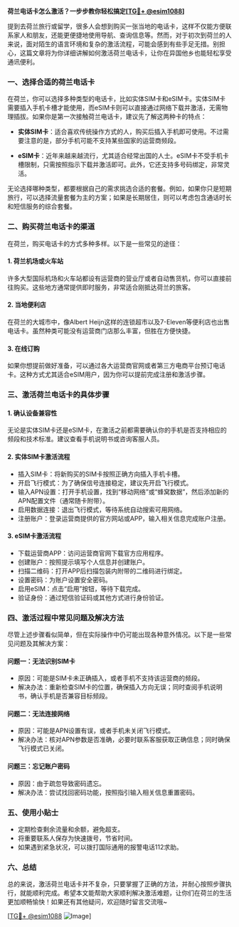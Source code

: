 **荷兰电话卡怎么激活？一步步教你轻松搞定[[TG💪+ @esim1088](https://t.me/s/esim1088)]**

提到去荷兰旅行或留学，很多人会想到购买一张当地的电话卡，这样不仅能方便联系家人和朋友，还能更便捷地使用导航、查询信息等。然而，对于初次到荷兰的人来说，面对陌生的语言环境和复杂的激活流程，可能会感到有些手足无措。别担心，这篇文章将为你详细讲解如何激活荷兰电话卡，让你在异国他乡也能轻松享受通讯便利。

### 一、选择合适的荷兰电话卡

在荷兰，你可以选择多种类型的电话卡，比如实体SIM卡和eSIM卡。实体SIM卡需要插入手机卡槽才能使用，而eSIM卡则可以直接通过网络下载并激活，无需物理插拔。如果你是第一次接触荷兰电话卡，建议先了解这两种卡的特点：

- **实体SIM卡**：适合喜欢传统操作方式的人，购买后插入手机即可使用。不过需要注意的是，部分手机可能不支持某些国家的运营商频段。
  
- **eSIM卡**：近年来越来越流行，尤其适合经常出国的人士。eSIM卡不受手机卡槽限制，只需按照指示下载并激活即可。此外，它还支持多号码绑定，非常灵活。

无论选择哪种类型，都要根据自己的需求挑选合适的套餐。例如，如果你只是短期旅行，可以选择流量套餐为主的方案；如果是长期居住，则可以考虑包含通话时长和短信服务的综合套餐。

### 二、购买荷兰电话卡的渠道

在荷兰，购买电话卡的方式多种多样。以下是一些常见的途径：

#### 1. 荷兰机场或火车站
许多大型国际机场和火车站都设有运营商的营业厅或者自动售货机，你可以直接前往购买。这些地方通常提供即时服务，非常适合刚抵达荷兰的旅客。

#### 2. 当地便利店
在荷兰的大城市中，像Albert Heijn这样的连锁超市以及7-Eleven等便利店也出售电话卡。虽然种类可能没有运营商门店那么丰富，但胜在方便快捷。

#### 3. 在线订购
如果你想提前做好准备，可以通过各大运营商官网或者第三方电商平台预订电话卡。这种方式尤其适合eSIM用户，因为你可以提前完成注册和激活步骤。

### 三、激活荷兰电话卡的具体步骤

#### 1. 确认设备兼容性
无论是实体SIM卡还是eSIM卡，在激活之前都需要确认你的手机是否支持相应的频段和技术标准。建议查看手机说明书或咨询客服人员。

#### 2. 实体SIM卡激活流程
- 插入SIM卡：将新购买的SIM卡按照正确方向插入手机卡槽。
- 开启飞行模式：为了确保信号连接稳定，建议先开启飞行模式。
- 输入APN设置：打开手机设置，找到“移动网络”或“蜂窝数据”，然后添加新的APN配置文件（通常随卡附带）。
- 启用数据连接：退出飞行模式，等待系统自动搜索可用网络。
- 注册账户：登录运营商提供的官方网站或APP，输入相关信息完成账户注册。

#### 3. eSIM卡激活流程
- 下载运营商APP：访问运营商官网下载官方应用程序。
- 创建账户：按照提示填写个人信息并创建账户。
- 扫描二维码：打开APP后扫描包装内附带的二维码进行绑定。
- 设置密码：为账户设置安全密码。
- 启用eSIM：点击“启用”按钮，等待下载完成。
- 验证身份：通过短信验证码或其他方式进行身份验证。

### 四、激活过程中常见问题及解决方法

尽管上述步骤看似简单，但在实际操作中仍可能出现各种意外情况。以下是一些常见问题及其解决方案：

#### 问题一：无法识别SIM卡
- 原因：可能是SIM卡未正确插入，或者手机不支持该运营商的频段。
- 解决办法：重新检查SIM卡的位置，确保插入方向无误；同时查阅手机说明书，确认手机是否兼容目标频段。

#### 问题二：无法连接网络
- 原因：可能是APN设置有误，或者手机未关闭飞行模式。
- 解决办法：核对APN参数是否准确，必要时联系客服获取正确信息；同时确保飞行模式已关闭。

#### 问题三：忘记账户密码
- 原因：由于疏忽导致密码遗忘。
- 解决办法：尝试找回密码功能，按照指引输入相关信息重置密码。

### 五、使用小贴士

- 定期检查剩余流量和余额，避免超支。
- 将重要联系人保存为快速拨号，节省时间。
- 如果遇到紧急状况，可以拨打国际通用的报警电话112求助。

### 六、总结

总的来说，激活荷兰电话卡并不复杂，只要掌握了正确的方法，并耐心按照步骤执行，就能顺利完成。希望本文能帮助大家顺利解决激活难题，让你们在荷兰的生活更加顺畅愉快！如果还有其他疑问，欢迎随时留言交流哦~

[[TG💪+ @esim1088](https://t.me/s/esim1088) ![Image](https://i.postimg.cc/4NQfJmqS/Snipaste-2025-05-13-00-14-12.png)]